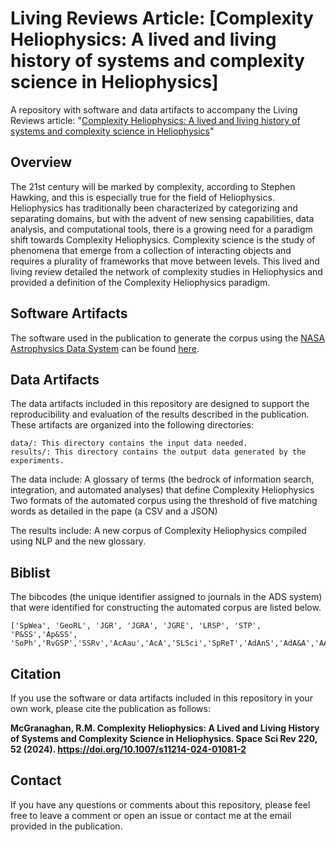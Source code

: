 # Living Reviews Article: [Complexity Heliophysics: A lived and living history of systems and complexity science in Heliophysics]

A repository with software and data artifacts to accompany the Living Reviews article: "[Complexity Heliophysics: A lived and living history of systems and complexity science in Heliophysics](https://link.springer.com/article/10.1007/s11214-024-01081-2)"

## Overview

The 21st century will be marked by complexity, according to Stephen Hawking, and this is especially true for the field of Heliophysics. Heliophysics has traditionally been characterized by categorizing and separating domains, but with the advent of new sensing capabilities, data analysis, and computational tools, there is a growing need for a paradigm shift towards Complexity Heliophysics. Complexity science is the study of phenomena that emerge from a collection of interacting objects and requires a plurality of frameworks that move between levels. This lived and living review detailed the network of complexity studies in Heliophysics and provided a definition of the Complexity Heliophysics paradigm. 


## Software Artifacts

The software used in the publication to generate the corpus using the [NASA Astrophysics Data System](https://ui.adsabs.harvard.edu/) can be found [here](https://github.com/rmcgranaghan/Helio-KNOW/tree/main/utils).

## Data Artifacts

The data artifacts included in this repository are designed to support the reproducibility and evaluation of the results described in the publication. These artifacts are organized into the following directories:

    data/: This directory contains the input data needed.
    results/: This directory contains the output data generated by the experiments.

The data include: 
    A glossary of terms (the bedrock of information search, integration, and automated analyses) that define Complexity Heliophysics
    Two formats of the automated corpus using the threshold of five matching words as detailed in the pape (a CSV and a JSON) 

The results include: A new corpus of Complexity Heliophysics compiled using NLP and the new glossary. 

## Biblist
The bibcodes (the unique identifier assigned to journals in the ADS system) that were identified for constructing the automated corpus are listed below. 
```
['SpWea', 'GeoRL', 'JGR', 'JGRA', 'JGRE', 'LRSP', 'STP', 'P&SS','Ap&SS', 'SoPh','RvGSP','SSRv','AcAau','AcA','SLSci','SpReT','AdAnS','AdA&A','AASP','AdAp','AdAtS','AdGeo','AdSpR','ASPRv','AurPh','JComp','JPCom','Cmplx','LRCA','ApL','ASPRv','PLoSO','E&SS']
```

## Citation

If you use the software or data artifacts included in this repository in your own work, please cite the publication as follows:

__McGranaghan, R.M. Complexity Heliophysics: A Lived and Living History of Systems and Complexity Science in Heliophysics. Space Sci Rev 220, 52 (2024). https://doi.org/10.1007/s11214-024-01081-2__

## Contact

If you have any questions or comments about this repository, please feel free to leave a comment or open an issue or contact me at the email provided in the publication. 
